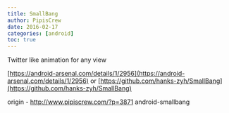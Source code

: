 ```yaml
---
title: SmallBang
author: PipisCrew
date: 2016-02-17
categories: [android]
toc: true
---
```


Twitter like animation for any view 

[https://android-arsenal.com/details/1/2956](https://android-arsenal.com/details/1/2956)
or
[https://github.com/hanks-zyh/SmallBang](https://github.com/hanks-zyh/SmallBang)

origin - http://www.pipiscrew.com/?p=3871 android-smallbang
